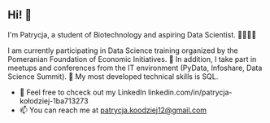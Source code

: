 ## Hi! 👋

I'm Patrycja, a student of Biotechnology and aspiring Data Scientist. 🧪🧙🏼‍♀️

I am currently participating in Data Science training organized by the Pomeranian Foundation of Economic Initiatives. 🦄 In addition, I take part in meetups and conferences from the IT environment (PyData, Infoshare, Data Science Summit). 🦩 My most developed technical skills is SQL.
- 🌱  Feel free to chceck out my LinkedIn linkedin.com/in/patrycja-kołodziej-1ba713273
-  📫  You can reach me at patrycja.koodziej12@gmail.com 

<!---
PatrycjaKolodziej/PatrycjaKolodziej is a ✨ special ✨ repository because its `README.md` (this file) appears on your GitHub profile.
You can click the Preview link to take a look at your changes.
--->
